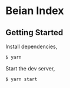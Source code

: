 # Beian Index

## Getting Started

Install dependencies,

```bash
$ yarn
```

Start the dev server,

```bash
$ yarn start
```
